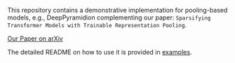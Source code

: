 This repository contains a demonstrative implementation for pooling-based models, e.g., DeepPyramidion
complementing our paper: `Sparsifying Transformer Models with Trainable Representation Pooling`. 


[Our Paper on arXiv](https://arxiv.org/abs/2009.05169)

The detailed README on how to use it is provided in [examples](./fairseq/examples/deep_pyramidion/README.md).
